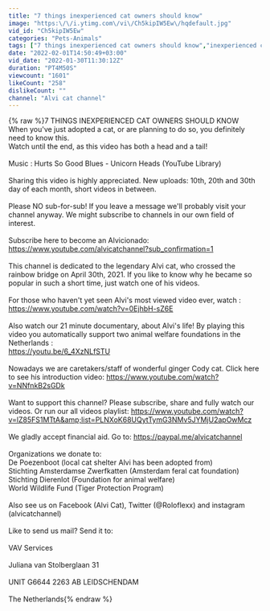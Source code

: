 ```yaml
---
title: "7 things inexperienced cat owners should know"
image: "https:\/\/i.ytimg.com\/vi\/Ch5kipIW5Ew\/hqdefault.jpg"
vid_id: "Ch5kipIW5Ew"
categories: "Pets-Animals"
tags: ["7 things inexperienced cat owners should know","inexperienced cat owners","cat"]
date: "2022-02-01T14:50:49+03:00"
vid_date: "2022-01-30T11:30:12Z"
duration: "PT4M50S"
viewcount: "1601"
likeCount: "258"
dislikeCount: ""
channel: "Alvi cat channel"
---
```

{% raw %}7 THINGS INEXPERIENCED CAT OWNERS SHOULD KNOW<br />When you've just adopted a cat, or are planning to do so, you definitely need to know this.<br />Watch until the end, as this video has both a head and a tail! <br /><br />Music :  Hurts So Good Blues - Unicorn Heads (YouTube Library)<br /><br />Sharing this video is highly appreciated. New uploads: 10th, 20th and 30th day of each month, short videos in between.<br /><br />Please NO sub-for-sub! If you leave a message we'll probably visit your channel anyway. We might subscribe to channels in our own field of interest. <br /><br />Subscribe here to become an Alvicionado: <a rel="nofollow" target="blank" href="https://www.youtube.com/alvicatchannel?sub_confirmation=1">https://www.youtube.com/alvicatchannel?sub_confirmation=1</a><br /><br />This channel is dedicated to the legendary Alvi cat, who crossed the rainbow bridge on April 30th, 2021. If you like to know why he became so popular in such a short time, just watch one of his videos.<br /><br />For those who haven't yet seen Alvi's most viewed video ever, watch : <a rel="nofollow" target="blank" href="https://www.youtube.com/watch?v=0EjhbH-sZ6E">https://www.youtube.com/watch?v=0EjhbH-sZ6E</a><br /><br />Also watch our 21 minute documentary, about Alvi's life! By playing this video you automatically support two animal welfare foundations in the Netherlands : <br /><a rel="nofollow" target="blank" href="https://youtu.be/6_4XzNLfSTU">https://youtu.be/6_4XzNLfSTU</a><br /><br />Nowadays we are caretakers/staff of wonderful ginger Cody cat. Click here to see his introduction video: <a rel="nofollow" target="blank" href="https://www.youtube.com/watch?v=NNfnkB2sGDk">https://www.youtube.com/watch?v=NNfnkB2sGDk</a><br /><br />Want to support this channel? Please subscribe, share and fully watch our videos. Or run our all videos playlist: <a rel="nofollow" target="blank" href="https://www.youtube.com/watch?v=lZ85FS1MTtA&amp;list=PLNXoK68UQytTymG3NMv5JYMjU2apOwMcz">https://www.youtube.com/watch?v=lZ85FS1MTtA&amp;list=PLNXoK68UQytTymG3NMv5JYMjU2apOwMcz</a><br /><br />We gladly accept financial aid. Go to: <a rel="nofollow" target="blank" href="https://paypal.me/alvicatchannel">https://paypal.me/alvicatchannel</a> <br /><br />Organizations we donate to:<br />De Poezenboot (local cat shelter Alvi has been adopted from)<br />Stichting Amsterdamse Zwerfkatten (Amsterdam feral cat foundation)<br />Stichting Dierenlot (Foundation for animal welfare)<br />World Wildlife Fund (Tiger Protection Program)<br /><br />Also see us on Facebook (Alvi Cat), Twitter (@Roloflexx)  and instagram (alvicatchannel)<br /><br />Like to send us mail? Send it to: <br /><br />VAV Services <br /><br />Juliana van Stolberglaan 31 <br /><br />UNIT G6644 2263 AB LEIDSCHENDAM <br /><br />The Netherlands{% endraw %}

